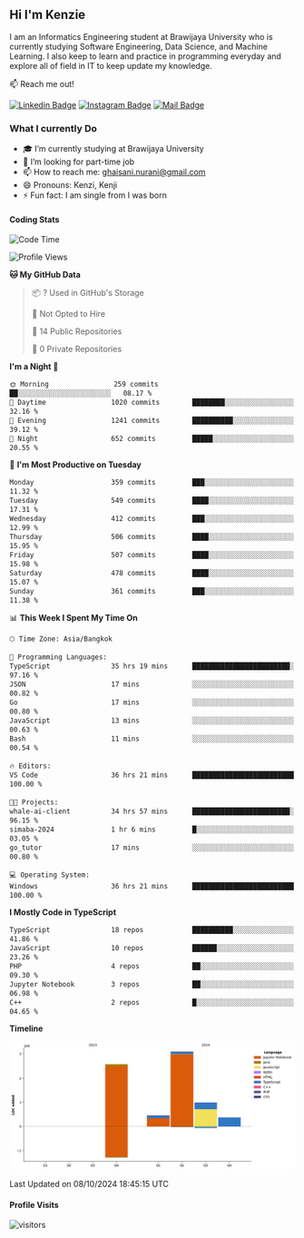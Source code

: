 ## Hi I'm Kenzie


I am an Informatics Engineering student at Brawijaya University who is currently studying Software Engineering, Data Science, and Machine Learning. I also keep to learn and practice in programming everyday and explore all of field in IT to keep update my knowledge.

:mailbox: Reach me out!

[![Linkedin Badge](https://img.shields.io/badge/-Kenzie_Taqiyassar-0e76a8?style=flat&labelColor=0e76a8&logo=linkedin&logoColor=white)](https://www.linkedin.com/in/kenzie-taqiyassar-37458b1aa/) 
[![Instagram Badge](https://img.shields.io/badge/-@__kenziehh_-e84393?style=flat&labelColor=e84393&logo=instagram&logoColor=white)](https://www.instagram.com/_kenziehh/) 
[![Mail Badge](https://img.shields.io/badge/-ghaisani.nurani-c0392b?style=flat&labelColor=c0392b&logo=gmail&logoColor=white)](mailto:ghaisani.nurani@gmail.com)

### What I currently Do

- 🎓 I’m currently studying at Brawijaya University
- 💼 I’m looking for part-time job
- 📫 How to reach me: ghaisani.nurani@gmail.com
- 😄 Pronouns: Kenzi, Kenji
- ⚡ Fun fact: I am single from I was born

#### Coding Stats
<!--START_SECTION:waka-->
![Code Time](http://img.shields.io/badge/Code%20Time-778%20hrs%2046%20mins-blue)

![Profile Views](http://img.shields.io/badge/Profile%20Views-0-blue)

**🐱 My GitHub Data** 

> 📦 ? Used in GitHub's Storage 
 > 
> 🚫 Not Opted to Hire
 > 
> 📜 14 Public Repositories 
 > 
> 🔑 0 Private Repositories 
 > 
**I'm a Night 🦉** 

```text
🌞 Morning                259 commits         ██░░░░░░░░░░░░░░░░░░░░░░░   08.17 % 
🌆 Daytime                1020 commits        ████████░░░░░░░░░░░░░░░░░   32.16 % 
🌃 Evening                1241 commits        ██████████░░░░░░░░░░░░░░░   39.12 % 
🌙 Night                  652 commits         █████░░░░░░░░░░░░░░░░░░░░   20.55 % 
```
📅 **I'm Most Productive on Tuesday** 

```text
Monday                   359 commits         ███░░░░░░░░░░░░░░░░░░░░░░   11.32 % 
Tuesday                  549 commits         ████░░░░░░░░░░░░░░░░░░░░░   17.31 % 
Wednesday                412 commits         ███░░░░░░░░░░░░░░░░░░░░░░   12.99 % 
Thursday                 506 commits         ████░░░░░░░░░░░░░░░░░░░░░   15.95 % 
Friday                   507 commits         ████░░░░░░░░░░░░░░░░░░░░░   15.98 % 
Saturday                 478 commits         ████░░░░░░░░░░░░░░░░░░░░░   15.07 % 
Sunday                   361 commits         ███░░░░░░░░░░░░░░░░░░░░░░   11.38 % 
```


📊 **This Week I Spent My Time On** 

```text
🕑︎ Time Zone: Asia/Bangkok

💬 Programming Languages: 
TypeScript               35 hrs 19 mins      ████████████████████████░   97.16 % 
JSON                     17 mins             ░░░░░░░░░░░░░░░░░░░░░░░░░   00.82 % 
Go                       17 mins             ░░░░░░░░░░░░░░░░░░░░░░░░░   00.80 % 
JavaScript               13 mins             ░░░░░░░░░░░░░░░░░░░░░░░░░   00.63 % 
Bash                     11 mins             ░░░░░░░░░░░░░░░░░░░░░░░░░   00.54 % 

🔥 Editors: 
VS Code                  36 hrs 21 mins      █████████████████████████   100.00 % 

🐱‍💻 Projects: 
whale-ai-client          34 hrs 57 mins      ████████████████████████░   96.15 % 
simaba-2024              1 hr 6 mins         █░░░░░░░░░░░░░░░░░░░░░░░░   03.05 % 
go_tutor                 17 mins             ░░░░░░░░░░░░░░░░░░░░░░░░░   00.80 % 

💻 Operating System: 
Windows                  36 hrs 21 mins      █████████████████████████   100.00 % 
```

**I Mostly Code in TypeScript** 

```text
TypeScript               18 repos            ██████████░░░░░░░░░░░░░░░   41.86 % 
JavaScript               10 repos            ██████░░░░░░░░░░░░░░░░░░░   23.26 % 
PHP                      4 repos             ██░░░░░░░░░░░░░░░░░░░░░░░   09.30 % 
Jupyter Notebook         3 repos             ██░░░░░░░░░░░░░░░░░░░░░░░   06.98 % 
C++                      2 repos             █░░░░░░░░░░░░░░░░░░░░░░░░   04.65 % 
```



**Timeline**

![Lines of Code chart](https://raw.githubusercontent.com/kenziehh/kenziehh/master/assets/bar_graph.png)


 Last Updated on 08/10/2024 18:45:15 UTC
<!--END_SECTION:waka-->


#### Profile Visits

![visitors](https://visitor-badge.glitch.me/badge?page_id=kenziehh.kenziehh)






